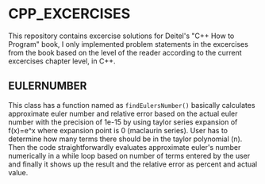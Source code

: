 # CPP_EXCERCISES
This repository contains excercise solutions for Deitel's "C++ How to Program" book, I only implemented problem statements in the excercises from the book based on the level of the reader according to the current excercises chapter level, in C++.

## EULERNUMBER ##

This class has a function named as ```findEulersNumber()``` basically calculates approximate euler number and relative error based on the actual euler number with the precision of 1e-15 by using taylor series expansion of f(x)=e^x where expansion point is 0 (maclaurin series). User has to determine how many terms there should be in the taylor polynomial (n). Then the code straightforwardly evaluates approximate euler's number numerically in a while loop based on number of terms entered by the user and finally it shows up the result and the relative error as percent and actual value.
